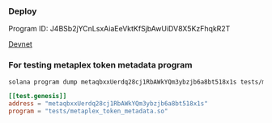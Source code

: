 <!-- markdownlint-disable -->

### Deploy

Program ID: J4BSb2jYCnLsxAiaEeVktKfSjbAwUiDV8X5KzFhqkR2T

[Devnet](https://explorer.solana.com/address/J4BSb2jYCnLsxAiaEeVktKfSjbAwUiDV8X5KzFhqkR2T?cluster=devnet)

### For testing metaplex token metadata program

```sh
solana program dump metaqbxxUerdq28cj1RbAWkYQm3ybzjb6a8bt518x1s tests/metaplex_token_metadata.so
```

```toml
[[test.genesis]]
address = "metaqbxxUerdq28cj1RbAWkYQm3ybzjb6a8bt518x1s"
program = "tests/metaplex_token_metadata.so"
```
